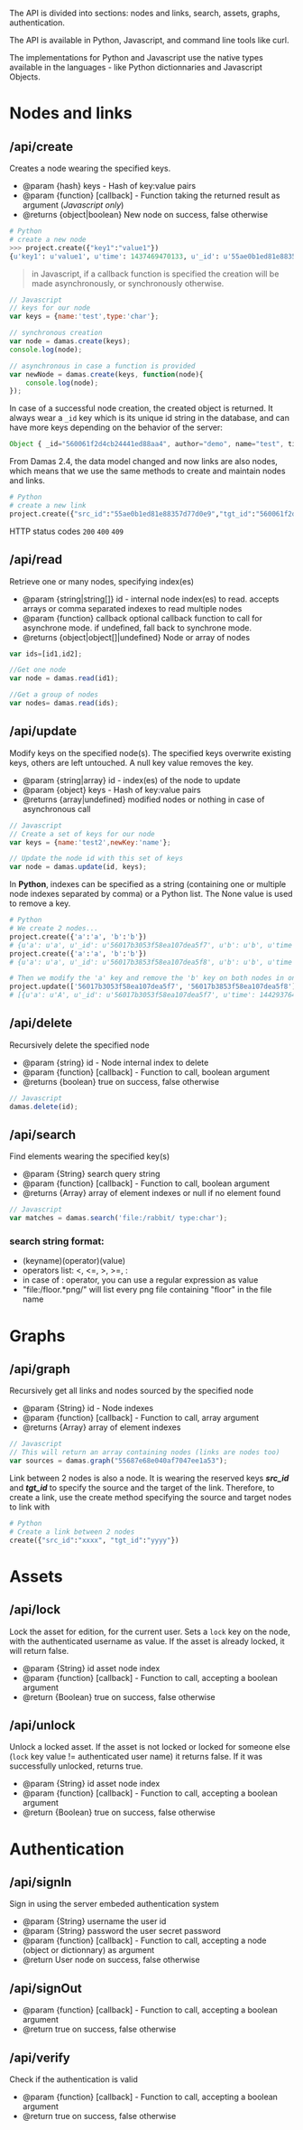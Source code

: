 The API is divided into sections: nodes and links, search, assets, graphs, authentication.

The API is available in Python, Javascript, and command line tools like curl.

The implementations for Python and Javascript use the native types available in the languages - like Python dictionnaries and Javascript Objects.

# Nodes and links

## /api/create
Creates a node wearing the specified keys.

* @param {hash} keys - Hash of key:value pairs
* @param {function} [callback] - Function taking the returned result as argument (_Javascript only_)
* @returns {object|boolean} New node on success, false otherwise

```python
# Python
# create a new node
>>> project.create({"key1":"value1"})
{u'key1': u'value1', u'time': 1437469470133, u'_id': u'55ae0b1ed81e88357d77d0e9', u'author': u'demo'}
```

> in Javascript, if a callback function is specified the creation will be made asynchronously, or synchronously otherwise.

```js
// Javascript
// keys for our node
var keys = {name:'test',type:'char'};

// synchronous creation
var node = damas.create(keys);
console.log(node);

// asynchronous in case a function is provided
var newNode = damas.create(keys, function(node){
    console.log(node);
});
```

In case of a successful node creation, the created object is returned. It always wear a `_id` key which is its unique id string in the database, and can have more keys depending on the behavior of the server:

```js
Object { _id="560061f2d4cb24441ed88aa4", author="demo", name="test", time=1442865650145, type="char" }
```

From Damas 2.4, the data model changed and now links are also nodes, which means that we use the same methods to create and maintain nodes and links.

```python
# Python
# create a new link
project.create({"src_id":"55ae0b1ed81e88357d77d0e9","tgt_id":"560061f2d4cb24441ed88aa4"})
```

HTTP status codes `200` `400` `409`

## /api/read
Retrieve one or many nodes, specifying index(es)
* @param {string|string[]} id - internal node index(es) to read. accepts arrays or comma separated indexes to read multiple nodes
* @param {function} callback optional callback function to call for asynchrone mode. if undefined, fall back to synchrone mode.
* @returns {object|object[]|undefined} Node or array of nodes
```js
var ids=[id1,id2];

//Get one node
var node = damas.read(id1);

//Get a group of nodes
var nodes= damas.read(ids);
```
## /api/update
Modify keys on the specified node(s). The specified keys overwrite existing keys, others are left untouched. A null key value removes the key.
* @param {string|array} id - index(es) of the node to update
* @param {object} keys - Hash of key:value pairs
* @returns {array|undefined} modified nodes or nothing in case of asynchronous call
```js
// Javascript
// Create a set of keys for our node
var keys = {name:'test2',newKey:'name'};

// Update the node id with this set of keys
var node = damas.update(id, keys);
```

In __Python__, indexes can be specified as a string (containing one or multiple node indexes separated by comma) or a Python list. The None value is used to remove a key.

```py
# Python
# We create 2 nodes...
project.create({'a':'a', 'b':'b'})
# {u'a': u'a', u'_id': u'56017b3053f58ea107dea5f7', u'b': u'b', u'time': 1442937648390, u'author': u'demo'}
project.create({'a':'a', 'b':'b'})
# {u'a': u'a', u'_id': u'56017b3853f58ea107dea5f8', u'b': u'b', u'time': 1442937656258, u'author': u'demo'}

# Then we modify the 'a' key and remove the 'b' key on both nodes in one query
project.update(['56017b3053f58ea107dea5f7', '56017b3853f58ea107dea5f8'], {'a':'A', 'b':None})
# [{u'a': u'A', u'_id': u'56017b3053f58ea107dea5f7', u'time': 1442937648390, u'author': u'demo'}, {u'a': u'A', u'_id': u'56017b3853f58ea107dea5f8', u'time': 1442937656258, u'author': u'demo'}]
```


## /api/delete
Recursively delete the specified node
* @param {string} id - Node internal index to delete
* @param {function} [callback] - Function to call, boolean argument
* @returns {boolean} true on success, false otherwise
```js
// Javascript
damas.delete(id);
```

## /api/search
Find elements wearing the specified key(s)
* @param {String} search query string
* @param {function} [callback] - Function to call, boolean argument
* @returns {Array} array of element indexes or null if no element found

```js
// Javascript
var matches = damas.search('file:/rabbit/ type:char');
```

### search string format:

* (keyname)(operator)(value)
* operators list: <, <=, >, >=, :
* in case of : operator, you can use a regular expression as value
* "file:/floor.*png/" will list every png file containing "floor" in the file name


# Graphs

## /api/graph
Recursively get all links and nodes sourced by the specified node
* @param {String} id - Node indexes
* @param {function} [callback] - Function to call, array argument
* @returns {Array} array of element indexes

```js
// Javascript
// This will return an array containing nodes (links are nodes too)
var sources = damas.graph("55687e68e040af7047ee1a53");
```

Link between 2 nodes is also a node. It is wearing the reserved keys ___src_id___ and ___tgt_id___ to specify the source and the target of the link. Therefore, to create a link, use the create method specifying the source and target nodes to link with 
```Python
# Python
# Create a link between 2 nodes
create({"src_id":"xxxx", "tgt_id":"yyyy"})
```

# Assets

## /api/lock
Lock the asset for edition, for the current user. Sets a `lock` key on the node, with the authenticated username as value. If the asset is already locked, it will return false.
* @param {String} id asset node index
* @param {function} [callback] - Function to call, accepting a boolean argument
* @return {Boolean} true on success, false otherwise

## /api/unlock
Unlock a locked asset. If the asset is not locked or locked for someone else (`lock` key value != authenticated user name) it returns false. If it was successfully unlocked, returns true.
* @param {String} id asset node index
* @param {function} [callback] - Function to call, accepting a boolean argument
* @return {Boolean} true on success, false otherwise

<!--
## Trees, based on a #parent key

- damas.ancestors( id )
- damas.children( id )
- damas.move( id, target )

## Version control

### damas.backup( id )
Copy the current version to backup folder, preserving mtime
* @param {Integer} $id the asset

### damas.increment( id )
Increment the asset after a successful backup and commit sequence
* @param {String} asset node index
* @param {String} user message for the new version

### damas.upload( files )
Process the file upload
* @param {String} $id the asset
* @param {String} $path the path of the uploaded file in the temporary folder
* @param {String} $message
* @returns {Boolean} true on success, false otherwise

-->

# Authentication

## /api/signIn
Sign in using the server embeded authentication system
* @param {String} username the user id
* @param {String} password the user secret password
* @param {function} [callback] - Function to call, accepting a node (object or dictionnary) as argument
* @return User node on success, false otherwise

## /api/signOut
* @param {function} [callback] - Function to call, accepting a boolean argument
* @return true on success, false otherwise

## /api/verify
Check if the authentication is valid
* @param {function} [callback] - Function to call, accepting a boolean argument
* @return true on success, false otherwise
